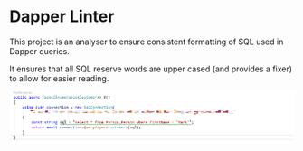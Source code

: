 # Dapper Linter

This project is an analyser to ensure consistent formatting of SQL used in Dapper queries.

It ensures that all SQL reserve words are upper cased (and provides a fixer) to allow for easier reading.

![Visual Studio Example](ScreenShots/ConstExample.png)
